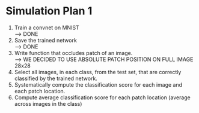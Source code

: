# Simulation Plan 1

1. Train a convnet on MNIST                          
--> DONE
2. Save the trained network                        
--> DONE
3. Write function that occludes patch of an image.  
--> WE DECIDED TO USE ABSOLUTE PATCH POSITION ON FULL IMAGE 28x28
4. Select all images, in each class, from the test
set, that are correctly classified by the trained
network. 
5. Systematically compute the classification score
for each image and each patch location.
6. Compute average classification score for each
patch location (average across images in the class)
